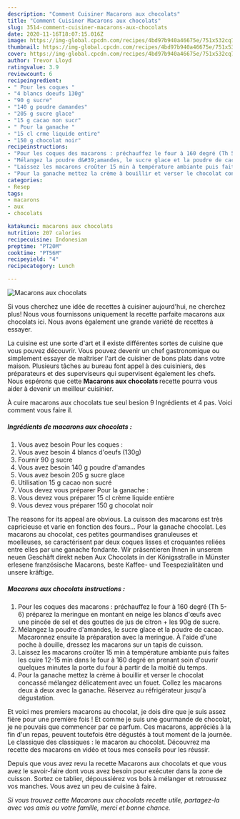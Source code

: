 ```yaml
---
description: "Comment Cuisiner Macarons aux chocolats"
title: "Comment Cuisiner Macarons aux chocolats"
slug: 3514-comment-cuisiner-macarons-aux-chocolats
date: 2020-11-16T18:07:15.016Z
image: https://img-global.cpcdn.com/recipes/4bd97b940a46675e/751x532cq70/macarons-aux-chocolats-photo-principale-de-la-recette.jpg
thumbnail: https://img-global.cpcdn.com/recipes/4bd97b940a46675e/751x532cq70/macarons-aux-chocolats-photo-principale-de-la-recette.jpg
cover: https://img-global.cpcdn.com/recipes/4bd97b940a46675e/751x532cq70/macarons-aux-chocolats-photo-principale-de-la-recette.jpg
author: Trevor Lloyd
ratingvalue: 3.9
reviewcount: 6
recipeingredient:
- " Pour les coques "
- "4 blancs doeufs 130g"
- "90 g sucre"
- "140 g poudre damandes"
- "205 g sucre glace"
- "15 g cacao non sucr"
- " Pour la ganache "
- "15 cl crme liquide entire"
- "150 g chocolat noir"
recipeinstructions:
- "Pour les coques des macarons : préchauffez le four à 160 degré (Th 5-6) préparez la meringue en montant en neige les blancs d&#39;œufs avec une pincée de sel et des gouttes de jus de citron + les 90g de sucre."
- "Mélangez la poudre d&#39;amandes, le sucre glace et la poudre de cacao. Macaronnez ensuite la préparation avec la meringue. À l&#39;aide d&#39;une poche à douille, dressez les macarons sur un tapis de cuisson."
- "Laissez les macarons croûter 15 min à température ambiante puis faites les cuire 12-15 min dans le four à 160 degré en prenant soin d&#39;ouvrir quelques minutes la porte du four à partir de la moitié du temps."
- "Pour la ganache mettez la crème à bouillir et verser le chocolat concassé mélangez délicatement avec un fouet. Collez les macarons deux à deux avec la ganache. Réservez au réfrigérateur jusqu&#39;à dégustation."
categories:
- Resep
tags:
- macarons
- aux
- chocolats

katakunci: macarons aux chocolats 
nutrition: 207 calories
recipecuisine: Indonesian
preptime: "PT20M"
cooktime: "PT56M"
recipeyield: "4"
recipecategory: Lunch

---
```



![Macarons aux chocolats](https://img-global.cpcdn.com/recipes/4bd97b940a46675e/751x532cq70/macarons-aux-chocolats-photo-principale-de-la-recette.jpg)

Si vous cherchez une idée de recettes à cuisiner aujourd'hui, ne cherchez plus! Nous vous fournissons uniquement la recette parfaite macarons aux chocolats ici. Nous avons également une grande variété de recettes à essayer.

La cuisine est une sorte d'art et il existe différentes sortes de cuisine que vous pouvez découvrir. Vous pouvez devenir un chef gastronomique ou simplement essayer de maîtriser l'art de cuisiner de bons plats dans votre maison. Plusieurs tâches au bureau font appel à des cuisiniers, des préparateurs et des superviseurs qui supervisent également les chefs. Nous espérons que cette <strong> Macarons aux chocolats </strong> recette pourra vous aider à devenir un meilleur cuisinier.

<!--inarticleads1-->

À cuire macarons aux chocolats tue seul besion 9 Ingrédients et 4 pas. Voici comment vous faire il.

##### Ingrédients de macarons aux chocolats :

1. Vous avez besoin  Pour les coques :
1. Vous avez besoin 4 blancs d&#39;oeufs (130g)
1. Fournir 90 g sucre
1. Vous avez besoin 140 g poudre d&#39;amandes
1. Vous avez besoin 205 g sucre glace
1. Utilisation 15 g cacao non sucré
1. Vous devez vous préparer  Pour la ganache :
1. Vous devez vous préparer 15 cl crème liquide entière
1. Vous devez vous préparer 150 g chocolat noir


The reasons for its appeal are obvious. La cuisson des macarons est très capricieuse et varie en fonction des fours… Pour la ganache chocolat. Les macarons au chocolat, ces petites gourmandises granuleuses et moelleuses, se caractérisent par deux coques lisses et croquantes reliées entre elles par une ganache fondante. Wir präsentieren Ihnen in unserem neuen Geschäft direkt neben Aux Chocolats in der Königsstraße in Münster erlesene französische Macarons, beste Kaffee­- und Teespezialitäten und unsere kräftige. 

<!--inarticleads2-->

##### Macarons aux chocolats instructions :

1. Pour les coques des macarons : préchauffez le four à 160 degré (Th 5-6) préparez la meringue en montant en neige les blancs d&#39;œufs avec une pincée de sel et des gouttes de jus de citron + les 90g de sucre.
1. Mélangez la poudre d&#39;amandes, le sucre glace et la poudre de cacao. Macaronnez ensuite la préparation avec la meringue. À l&#39;aide d&#39;une poche à douille, dressez les macarons sur un tapis de cuisson.
1. Laissez les macarons croûter 15 min à température ambiante puis faites les cuire 12-15 min dans le four à 160 degré en prenant soin d&#39;ouvrir quelques minutes la porte du four à partir de la moitié du temps.
1. Pour la ganache mettez la crème à bouillir et verser le chocolat concassé mélangez délicatement avec un fouet. Collez les macarons deux à deux avec la ganache. Réservez au réfrigérateur jusqu&#39;à dégustation.


Et voici mes premiers macarons au chocolat, je dois dire que je suis assez fière pour une première fois ! Et comme je suis une gourmande de chocolat, je ne pouvais que commencer par ce parfum. Ces macarons, appréciés à la fin d&#39;un repas, peuvent toutefois être dégustés à tout moment de la journée. Le classique des classiques : le macaron au chocolat. Découvrez ma recette des macarons en vidéo et tous mes conseils pour les réussir. 

<!--inarticleads1-->

<p>
Depuis que vous avez revu la recette Macarons aux chocolats et que vous avez le savoir-faire dont vous avez besoin pour exécuter dans la zone de cuisson. Sortez ce tablier, dépoussiérez vos bols à mélanger et retroussez vos manches. Vous avez un peu de cuisine à faire.
</p>

<p>
<i>Si vous trouvez cette Macarons aux chocolats recette utile, partagez-la avec vos amis ou votre famille, merci et bonne chance.</i>
</p>
